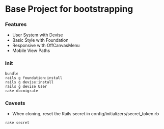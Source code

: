 # Base Project for bootstrapping

### Features

- User System with Devise
- Basic Style with Foundation
- Responsive with OffCanvasMenu
- Mobile View Paths

### Init

````
bundle
rails g foundation:install
rails g devise:install
rails g devise User
rake db:migrate
````

### Caveats

- When cloning, reset the Rails secret in config/initializers/secret_token.rb

````
rake secret
````